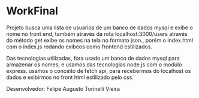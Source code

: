 # WorkFinal



Projeto busca uma lista de usuarios de um banco de dados mysql e exibe o nome no front end, também através da rota
localhost:3000/users através do método get exibe os nomes na tela no formato json., porém o index.html com o index.js rodando exibeos
como frontend estilizados. 



Das tecnologias utilizadas, fora usado um banco de dados mysql para armazenar os nomes, e usamos das tecnologias node.js com o modulo express.
usamos o conceito de fetch api, para recebermos do localhost os dados e exibirmos no front html estilizado pelo css. 


Desenvolvedor: Felipe Augusto Torinelli Vieira 
